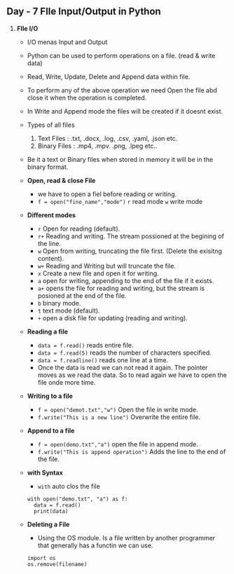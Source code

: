 ## Day - 7 FIle Input/Output in Python

1. **FIle I/O**
   - I/O menas Input and Output
   - Python can be used to perform operations on a file. (read & write data)
   - Read, Write, Update, Delete and Append data within file.
   - To perform any of the above operation we need Open the file abd close it when the operation is completed.
   - In Write and Append mode the files will be created if it doesnt exist. 
   - Types of all files
     1. Text Files : .txt, .docx, .log, .csv, .yaml, .json etc.
     2. Binary Files : .mp4, .mpv. .png, .lpeg etc..
   - Be it a text or Binary files when stored in memory it will be in the binary format.
  
   - **Open, read & close File**
     - we have to open a fiel before reading or writing.
     - `f = open("fine_name","mode")` `r` read mode `w` write mode

   - **Different modes**
     - `r` Open for reading (default).
     - `r+` Reading and writing. The stream possioned at the begining of the line.
     - `w` Open from writing, truncating the file first. (Delete the exisitng content).
     - `w+` Reading and Writing but will truncate the file.
     - `x` Create a new file and open it for writing.
     - `a` open for writing, appending to the end of the file if it exists.
     - `a+` opens the file for reading and writing, but the stream is posioned at the end of the file.
     - `b` binary mode.
     - `t` text mode (default).
     - `+` open a disk file for updating (reading and writing).
    
   - **Reading a file**
     - `data = f.read()` reads entire file.
     - `data = f.read(5)` reads the number of characters specified.
     - `data = f.readline()` reads one line at a time.
     - Once the data is read we can not read it again. The pointer moves as we read the data. So to read again we have to open the file onde more time.

   - **Writing to a file**
     - `f = open("demot.txt","w")` Open the file in write mode.
     - `f.write("This is a new line")` Overwrite the entire file.

   - **Append to a file**
     - `f = open(demo.txt","a")` open the file in append mode.
     - `f.write("This is append operation")` Adds the line to the end of the file.

   - **with Syntax**
     - `with` auto clos the file
     ```
     with open("demo.txt", "a") as f:
       data = f.read()
       print(data)
     ```

   - **Deleting a File**
     - Using the OS module. Is a file written by another programmer that generally has a functin we can use.
     ```
     import os
     os.remove(filename)
     ```
